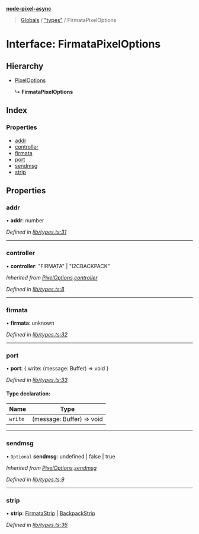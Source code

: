 **[node-pixel-async](../README.md)**

> [Globals](../globals.md) / ["types"](../modules/_types_.md) / FirmataPixelOptions

# Interface: FirmataPixelOptions

## Hierarchy

* [PixelOptions](_types_.pixeloptions.md)

  ↳ **FirmataPixelOptions**

## Index

### Properties

* [addr](_types_.firmatapixeloptions.md#addr)
* [controller](_types_.firmatapixeloptions.md#controller)
* [firmata](_types_.firmatapixeloptions.md#firmata)
* [port](_types_.firmatapixeloptions.md#port)
* [sendmsg](_types_.firmatapixeloptions.md#sendmsg)
* [strip](_types_.firmatapixeloptions.md#strip)

## Properties

### addr

•  **addr**: number

*Defined in [lib/types.ts:31](https://github.com/hweeks/node-pixel-async/blob/94dca3b/lib/types.ts#L31)*

___

### controller

•  **controller**: \"FIRMATA\" \| \"I2CBACKPACK\"

*Inherited from [PixelOptions](_types_.pixeloptions.md).[controller](_types_.pixeloptions.md#controller)*

*Defined in [lib/types.ts:8](https://github.com/hweeks/node-pixel-async/blob/94dca3b/lib/types.ts#L8)*

___

### firmata

•  **firmata**: unknown

*Defined in [lib/types.ts:32](https://github.com/hweeks/node-pixel-async/blob/94dca3b/lib/types.ts#L32)*

___

### port

•  **port**: { write: (message: Buffer) => void  }

*Defined in [lib/types.ts:33](https://github.com/hweeks/node-pixel-async/blob/94dca3b/lib/types.ts#L33)*

#### Type declaration:

Name | Type |
------ | ------ |
`write` | (message: Buffer) => void |

___

### sendmsg

• `Optional` **sendmsg**: undefined \| false \| true

*Inherited from [PixelOptions](_types_.pixeloptions.md).[sendmsg](_types_.pixeloptions.md#sendmsg)*

*Defined in [lib/types.ts:9](https://github.com/hweeks/node-pixel-async/blob/94dca3b/lib/types.ts#L9)*

___

### strip

•  **strip**: [FirmataStrip](../classes/_strip_firmata_.firmatastrip.md) \| [BackpackStrip](../classes/_strip_backpack_.backpackstrip.md)

*Defined in [lib/types.ts:36](https://github.com/hweeks/node-pixel-async/blob/94dca3b/lib/types.ts#L36)*
